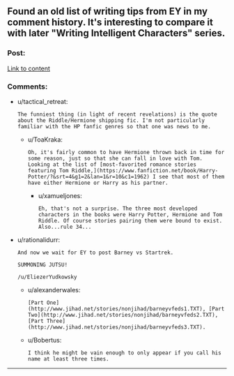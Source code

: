 ## Found an old list of writing tips from EY in my comment history. It's interesting to compare it with later "Writing Intelligent Characters" series.

### Post:

[Link to content](http://www.reddit.com/r/AskReddit/comments/1jltqn/writers_of_reddit_what_are_exceptionally_simple/cbg7uxg)

### Comments:

- u/tactical_retreat:
  ```
  The funniest thing (in light of recent revelations) is the quote about the Riddle/Hermione shipping fic. I'm not particularly familiar with the HP fanfic genres so that one was news to me.
  ```

  - u/ToaKraka:
    ```
    Oh, it's fairly common to have Hermione thrown back in time for some reason, just so that she can fall in love with Tom. Looking at the list of [most-favorited romance stories featuring Tom Riddle,](https://www.fanfiction.net/book/Harry-Potter/?&srt=4&g1=2&lan=1&r=10&c1=1962) I see that most of them have either Hermione or Harry as his partner.
    ```

    - u/xamueljones:
      ```
      Eh, that's not a surprise. The three most developed characters in the books were Harry Potter, Hermione and Tom Riddle. Of course stories pairing them were bound to exist. Also...rule 34...
      ```

- u/rationalidurr:
  ```
  And now we wait for EY to post Barney vs Startrek. 

  SUMMONING JUTSU!

  /u/EliezerYudkowsky
  ```

  - u/alexanderwales:
    ```
    [Part One](http://www.jihad.net/stories/nonjihad/barneyvfeds1.TXT), [Part Two](http://www.jihad.net/stories/nonjihad/barneyvfeds2.TXT), [Part Three](http://www.jihad.net/stories/nonjihad/barneyvfeds3.TXT).
    ```

  - u/Bobertus:
    ```
    I think he might be vain enough to only appear if you call his name at least three times.
    ```

---

